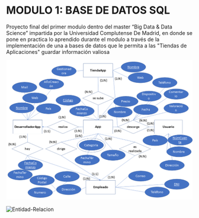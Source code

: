 # MODULO 1: BASE DE DATOS SQL

Proyecto final del primer modulo dentro del master “Big Data & Data Science” impartida por la Universidad Complutense De Madrid, en 
donde se pone en practica lo aprendido durante el modulo a través de la implementación de una a bases de datos que le permita a las 
"Tiendas de Aplicaciones" guardar información valiosa

![Screenshot](modelo.Entidad-Relacion.png)

<img src="https://github.com/your_image.png" alt="Entidad-Relacion" width="250"/>
